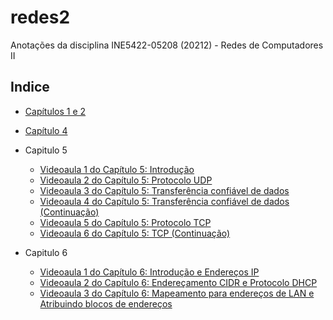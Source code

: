 # redes2

Anotações da disciplina INE5422-05208 (20212) - Redes de Computadores II

## Indice

- [Capítulos 1 e 2](capitulo1-2.md)

- [Capítulo 4](capitulo4.md)

- Capitulo 5
  - [Videoaula 1 do Capítulo 5: Introdução](capitulo5-1.md)
  - [Videoaula 2 do Capítulo 5: Protocolo UDP](capitulo5-2.md)
  - [Videoaula 3 do Capítulo 5: Transferência confiável de dados](capitulo5-3.md)
  - [Videoaula 4 do Capítulo 5: Transferência confiável de dados (Continuação)](capitulo5-4.md)
  - [Videoaula 5 do Capítulo 5: Protocolo TCP](capitulo5-5.md)
  - [Videoaula 6 do Capítulo 5: TCP (Continuação)](capitulo5-6.md)

- Capitulo 6
  - [Videoaula 1 do Capítulo 6: Introdução e Endereços IP](capitulo6-1.md)
  - [Videoaula 2 do Capítulo 6: Endereçamento CIDR e Protocolo DHCP](capitulo6-2.md)
  - [Videoaula 3 do Capítulo 6: Mapeamento para endereços de LAN e Atribuindo blocos de endereços](capitulo6-3.md)
